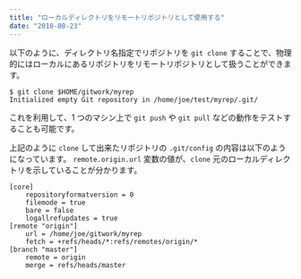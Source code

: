 ```yaml
---
title: "ローカルディレクトリをリモートリポジトリとして使用する"
date: "2010-08-23"
---
```


以下のように、ディレクトリ名指定でリポジトリを `git clone` することで、物理的にはローカルにあるリポジトリをリモートリポジトリとして扱うことができます。

```
$ git clone $HOME/gitwork/myrep
Initialized empty Git repository in /home/joe/test/myrep/.git/
```

これを利用して、1 つのマシン上で `git push` や `git pull` などの動作をテストすることも可能です。

上記のように `clone` して出来たリポジトリの `.git/config` の内容は以下のようになっています。
`remote.origin.url` 変数の値が、`clone` 元のローカルディレクトリを示していることが分かります。

```
[core]
    repositoryformatversion = 0
    filemode = true
    bare = false
    logallrefupdates = true
[remote "origin"]
    url = /home/joe/gitwork/myrep
    fetch = +refs/heads/*:refs/remotes/origin/*
[branch "master"]
    remote = origin
    merge = refs/heads/master
```

